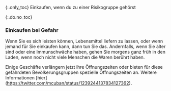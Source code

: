 {:.only_toc} 
 Einkaufen, wenn du zu einer Risikogruppe gehörst

 {:.do.no_toc} 
 ### Einkaufen bei Gefahr 

 Wenn Sie es sich leisten können, Lebensmittel liefern zu lassen, oder wenn jemand für Sie einkaufen kann, dann tun Sie das. Andernfalls, wenn Sie älter sind oder eine Immunschwäche haben, gehen Sie morgens ganz früh in den Laden, wenn noch nicht viele Menschen die Waren berührt haben. 

 Einige Geschäfte verlängern jetzt ihre Öffnungszeiten oder bieten  für diese gefährdeten Bevölkerungsgruppen spezielle Öffnungszeiten an. Weitere Informationen [hier] (https://twitter.com/mcuban/status/1239244137834127362). 
